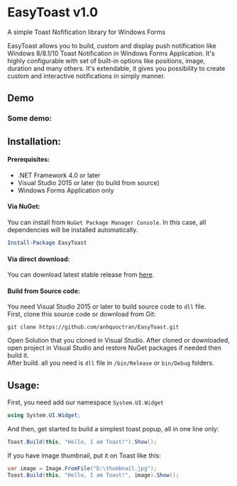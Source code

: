 # EasyToast v1.0
A simple Toast Nofification library for Windows Forms

EasyToast allows you to build, custom and display push notification like Windows 8/8.1/10 Toast Notification in Windows Forms Application. It's highly configurable with set of built-in options like positions, image, duration and many others. It's extendable, it gives you possibility to create custom and interactive notifications in simply manner.

## Demo
### Some demo:

## Installation:
#### Prerequisites:
- .NET Framework 4.0 or later
- Visual Studio 2015 or later (to build from source)
- Windows Forms Application only

#### Via NuGet:

You can install from `NuGet Package Manager Console`. In this case, all dependencies will be installed automatically.
```powershell
Install-Package EasyToast
```
#### Via direct download:
You can download latest stable release from [here](https://github.com/anhquoctran/EasyToast/releases).
#### Build from Source code:
You need Visual Studio 2015 or later to build source code to `dll` file.  
First, clone this source code or download from Git:
```
git clone https://github.com/anhquoctran/EasyToast.git
```
Open Solution that you cloned in Visual Studio. After cloned or downloaded, open project in Visual Studio and restore NuGet packages if needed then build it.  
After build. all you need is `dll` file in `/bin/Release` or `bin/Debug` folders.

## Usage:
First, you need add our namespace `System.UI.Widget`
```csharp
using System.UI.Widget;
```
And then, get started to build a simplest toast popup, all in one line only:
```csharp
Toast.Build(this, "Hello, I am Toast!").Show();
```
If you have image thumbnail, put it on Toast like this:  
```csharp
var image = Image.FromFile("D:\thumbnail.jpg");
Toast.Build(this, "Hello, I am Toast!", image).Show();
```
